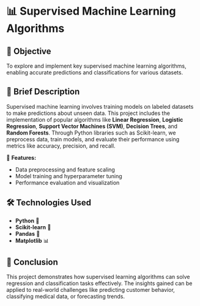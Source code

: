 # 📊 **Supervised Machine Learning Algorithms**

## 🎯 **Objective**  
To explore and implement key supervised machine learning algorithms, enabling accurate predictions and classifications for various datasets.  

## 📝 **Brief Description**  
Supervised machine learning involves training models on labeled datasets to make predictions about unseen data. This project includes the implementation of popular algorithms like **Linear Regression**, **Logistic Regression**, **Support Vector Machines (SVM)**, **Decision Trees**, and **Random Forests**. Through Python libraries such as Scikit-learn, we preprocess data, train models, and evaluate their performance using metrics like accuracy, precision, and recall.  

🔑 **Features:**  
- Data preprocessing and feature scaling  
- Model training and hyperparameter tuning  
- Performance evaluation and visualization  

## 🛠️ **Technologies Used**  
- **Python** 🐍  
- **Scikit-learn** 📘  
- **Pandas** 🐼  
- **Matplotlib** 📊  

## 🚀 **Conclusion**  
This project demonstrates how supervised learning algorithms can solve regression and classification tasks effectively. The insights gained can be applied to real-world challenges like predicting customer behavior, classifying medical data, or forecasting trends.  

